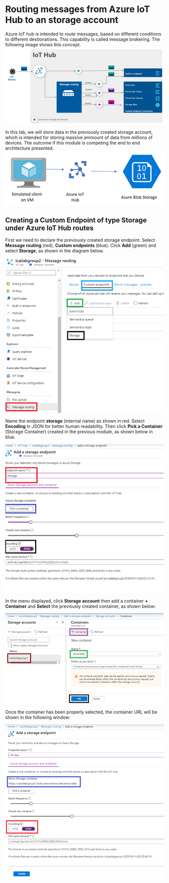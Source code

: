 # Routing messages from Azure IoT Hub to an storage account
Azure IoT hub is intended to route messages, based on different conditions to different destionations. This capability is called message brokering. The following image shows this concept.
![Snapshot](../images/message-enrichments-flow.png "Azure VM")

In this lab, we will store data in the previously created storage account, which is intended for storing massive ammount of data from millions of devices.
The outcome if this module is competing the end to end architecture presented.
![Snapshot](../images/Lab.png "Storage")

## Creating a Custom Endpoint of type Storage under Azure IoT Hub routes

First we need to declare the previously created storage endpoint. Select **Message routing** (red), **Custom endpoints** (blue). Click **Add** (green) and select **Storage**, as shown in the diagram below.

![Snapshot](../images/routing-1.png "Storage")

Name the endpoint **storage** (internal name) as shown in red. Select **Encoding** in JSON for better human readability. Then click **Pick a Container** (Storage Container) created in the previous module, as shown below in blue.

![Snapshot](../images/routing-2.png "Storage")

In the menu displayed, click **Storage account** then add a container **+ Container** and **Select** the previously created container, as shown below:

![Snapshot](../images/routing-3.png "Storage")

Once the container has been properly selected, the container URL will be shown in the following window:

![Snapshot](../images/routing-4.png "Storage")
